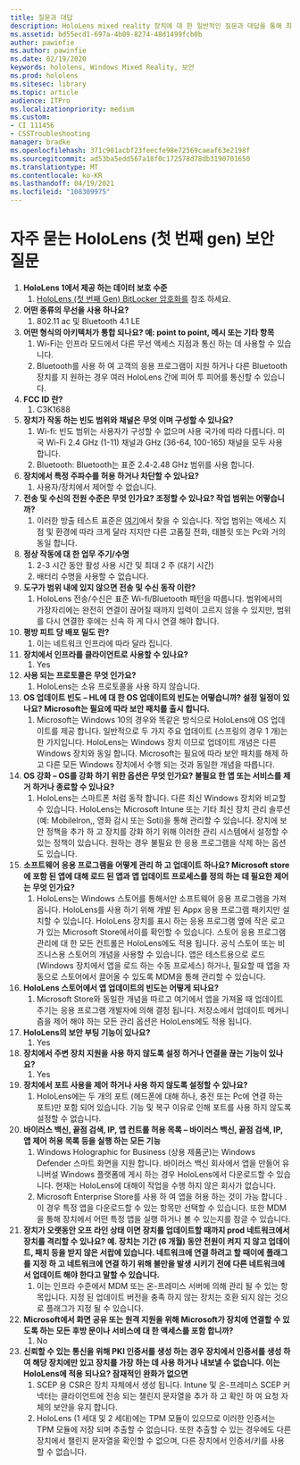 ```yaml
---
title: 질문과 대답
description: HoloLens mixed reality 장치에 대 한 일반적인 질문과 대답을 통해 최신 정보를 얻을 수 있습니다.
ms.assetid: bd55ecd1-697a-4b09-8274-48d1499fcb0b
author: pawinfie
ms.author: pawinfie
ms.date: 02/19/2020
keywords: hololens, Windows Mixed Reality, 보안
ms.prod: hololens
ms.sitesec: library
ms.topic: article
audience: ITPro
ms.localizationpriority: medium
ms.custom:
- CI 111456
- CSSTroubleshooting
manager: bradke
ms.openlocfilehash: 371c901acbf23feecfe98e72569caeaf63e2198f
ms.sourcegitcommit: ad53ba5edd567a18f0c172578d78db3190701650
ms.translationtype: MT
ms.contentlocale: ko-KR
ms.lasthandoff: 04/19/2021
ms.locfileid: "108309975"
---
```

# <a name="frequently-asked-hololens-1st-gen-security-questions"></a>자주 묻는 HoloLens (첫 번째 gen) 보안 질문

1. **HoloLens 1에서 제공 하는 데이터 보호 수준**
    1. [HoloLens (첫 번째 Gen) BitLocker 암호화를](hololens1-encryption.md) 참조 하세요.
1. **어떤 종류의 무선을 사용 하나요?**
    1. 802.11 ac 및 Bluetooth 4.1 LE
1. **어떤 형식의 아키텍처가 통합 되나요?  예: point to point, 메시 또는 기타 항목**
    1. Wi-Fi는 인프라 모드에서 다른 무선 액세스 지점과 통신 하는 데 사용할 수 있습니다.
    1. Bluetooth를 사용 하 여 고객의 응용 프로그램이 지원 하거나 다른 Bluetooth 장치를 지 원하는 경우 여러 HoloLens 간에 피어 투 피어를 통신할 수 있습니다.
1. **FCC ID 란?**
    1. C3K1688
1. **장치가 작동 하는 빈도 범위와 채널은 무엇 이며 구성할 수 있나요?**
    1. Wi-fi: 빈도 범위는 사용자가 구성할 수 없으며 사용 국가에 따라 다릅니다. 미국 Wi-Fi 2.4 GHz (1-11) 채널과 GHz (36-64, 100-165) 채널을 모두 사용 합니다.
    1. Bluetooth: Bluetooth는 표준 2.4-2.48 GHz 범위를 사용 합니다.
1. **장치에서 특정 주파수를 허용 하거나 차단할 수 있나요?**
    1. 사용자/장치에서 제어할 수 없습니다.
1. **전송 및 수신의 전원 수준은 무엇 인가요? 조정할 수 있나요? 작업 범위는 어떻습니까?**
    1. 이러한 방출 테스트 표준은 [여기](https://fccid.io/C3K1688)에서 찾을 수 있습니다. 작업 범위는 액세스 지점 및 환경에 따라 크게 달라 지지만 다른 고품질 전화, 태블릿 또는 Pc와 거의 동일 합니다.
1. **정상 작동에 대 한 업무 주기/수명**
    1. 2-3 시간 동안 활성 사용 시간 및 최대 2 주 (대기 시간)
    1. 배터리 수명을 사용할 수 없습니다.
1. **도구가 범위 내에 있지 않으면 전송 및 수신 동작 이란?**
    1. HoloLens 전송/수신은 표준 Wi-fi/Bluetooth 패턴을 따릅니다. 범위에서의 가장자리에는 완전히 연결이 끊어질 때까지 입력이 고르지 않을 수 있지만, 범위를 다시 연결한 후에는 신속 하 게 다시 연결 해야 합니다.
1. **평방 피트 당 배포 밀도 란?**
    1. 이는 네트워크 인프라에 따라 달라 집니다.
1. **장치에서 인프라를 클라이언트로 사용할 수 있나요?**
    1. Yes
1. **사용 되는 프로토콜은 무엇 인가요?**
    1. HoloLens는 소유 프로토콜을 사용 하지 않습니다.
1. **OS 업데이트 빈도 – HL에 대 한 OS 업데이트의 빈도는 어떻습니까?  설정 일정이 있나요?  Microsoft는 필요에 따라 보안 패치를 출시 합니다.**
    1. Microsoft는 Windows 10의 경우와 똑같은 방식으로 HoloLens에 OS 업데이트를 제공 합니다. 일반적으로 두 가지 주요 업데이트 (스프링의 경우 1 개)는 한 가지입니다. HoloLens는 Windows 장치 이므로 업데이트 개념은 다른 Windows 장치와 동일 합니다. Microsoft는 필요에 따라 보안 패치를 해제 하 고 다른 모든 Windows 장치에서 수행 되는 것과 동일한 개념을 따릅니다.
1. **OS 강화 – OS를 강화 하기 위한 옵션은 무엇 인가요?  불필요 한 앱 또는 서비스를 제거 하거나 종료할 수 있나요?**
    1. HoloLens는 스마트폰 처럼 동작 합니다. 다른 최신 Windows 장치와 비교할 수 있습니다. HoloLens는 Microsoft Intune 또는 기타 최신 장치 관리 솔루션 (예: MobileIron,, 영화 감시 또는 Soti)을 통해 관리할 수 있습니다. 장치에 보안 정책을 추가 하 고 장치를 강화 하기 위해 이러한 관리 시스템에서 설정할 수 있는 정책이 있습니다. 원하는 경우 불필요 한 응용 프로그램을 삭제 하는 옵션도 있습니다.
1. **소프트웨어 응용 프로그램을 어떻게 관리 하 고 업데이트 하나요? Microsoft store에 포함 된 앱에 대해 로드 된 앱과 앱 업데이트 프로세스를 정의 하는 데 필요한 제어는 무엇 인가요?**
    1. HoloLens는 Windows 스토어를 통해서만 소프트웨어 응용 프로그램을 가져옵니다. HoloLens를 사용 하기 위해 개발 된 Appx 응용 프로그램 패키지만 설치할 수 있습니다. HoloLens 장치를 표시 하는 응용 프로그램 옆에 작은 로고가 있는 Microsoft Store에서이를 확인할 수 있습니다. 스토어 응용 프로그램 관리에 대 한 모든 컨트롤은 HoloLens에도 적용 됩니다. 공식 스토어 또는 비즈니스용 스토어의 개념을 사용할 수 있습니다. 앱은 테스트용으로 로드 (Windows 장치에서 앱을 로드 하는 수동 프로세스) 하거나, 필요할 때 앱을 자동으로 스토어에서 끌어올 수 있도록 MDM을 통해 관리할 수 있습니다.
1. **HoloLens 스토어에서 앱 업데이트의 빈도는 어떻게 되나요?**
    1. Microsoft Store와 동일한 개념을 따르고 여기에서 앱을 가져올 때 업데이트 주기는 응용 프로그램 개발자에 의해 결정 됩니다. 저장소에서 업데이트 메커니즘을 제어 해야 하는 모든 관리 옵션은 HoloLens에도 적용 됩니다.
1. **HoloLens의 보안 부팅 기능이 있나요?**
    1. Yes
1. **장치에서 주변 장치 지원을 사용 하지 않도록 설정 하거나 연결을 끊는 기능이 있나요?**
    1. Yes
1. **장치에서 포트 사용을 제어 하거나 사용 하지 않도록 설정할 수 있나요?**
    1. HoloLens에는 두 개의 포트 (헤드폰에 대해 하나, 충전 또는 Pc에 연결 하는 포트)만 포함 되어 있습니다. 기능 및 복구 이유로 인해 포트를 사용 하지 않도록 설정할 수 없습니다.
1. **바이러스 백신, 끝점 검색, IP, 앱 컨트롤 허용 목록 – 바이러스 백신, 끝점 검색, IP, 앱 제어 허용 목록 등을 실행 하는 모든 기능**
    1. Windows Holographic for Business (상용 제품군)는 Windows Defender 스마트 화면을 지원 합니다. 바이러스 백신 회사에서 앱을 만들어 유니버설 Windows 플랫폼에 게시 하는 경우 HoloLens에서 다운로드할 수 있습니다. 현재는 HoloLens에 대해이 작업을 수행 하지 않은 회사가 없습니다.
    1. Microsoft Enterprise Store를 사용 하 여 앱을 허용 하는 것이 가능 합니다 .이 경우 특정 앱을 다운로드할 수 있는 항목만 선택할 수 있습니다. 또한 MDM을 통해 장치에서 어떤 특정 앱을 실행 하거나 볼 수 있는지를 잠글 수 있습니다.
1. **장치가 오랫동안 오프 라인 상태 이면 장치를 업데이트할 때까지 prod 네트워크에서 장치를 격리할 수 있나요?  예. 장치는 기간 (6 개월) 동안 전원이 켜지 지 않고 업데이트, 패치 등을 받지 않은 서랍에 있습니다.  네트워크에 연결 하려고 할 때이에 플래그를 지정 하 고 네트워크에 연결 하기 위해 불만을 발생 시키기 전에 다른 네트워크에서 업데이트 해야 한다고 말할 수 있습니다.**
    1. 이는 인프라 수준에서 MDM 또는 온-프레미스 서버에 의해 관리 될 수 있는 항목입니다. 지정 된 업데이트 버전을 충족 하지 않는 장치는 호환 되지 않는 것으로 플래그가 지정 될 수 있습니다.
1. **Microsoft에서 화면 공유 또는 원격 지원을 위해 Microsoft가 장치에 연결할 수 있도록 하는 모든 후방 문이나 서비스에 대 한 액세스를 포함 합니까?**
    1. No
1. **신뢰할 수 있는 통신을 위해 PKI 인증서를 생성 하는 경우 장치에서 인증서를 생성 하 여 해당 장치에만 있고 장치를 가장 하는 데 사용 하거나 내보낼 수 없습니다. 이는 HoloLens에 적용 되나요? 잠재적인 완화가 없으면**
    1. SCEP 용 CSR은 장치 자체에서 생성 됩니다. Intune 및 온-프레미스 SCEP 커넥터는 클라이언트에 전송 되는 챌린지 문자열을 추가 하 고 확인 하 여 요청 자체의 보안을 유지 합니다.
    1. HoloLens (1 세대 및 2 세대)에는 TPM 모듈이 있으므로 이러한 인증서는 TPM 모듈에 저장 되며 추출할 수 없습니다. 또한 추출할 수 있는 경우에도 다른 장치에서 챌린지 문자열을 확인할 수 없으며, 다른 장치에서 인증서/키를 사용할 수 없습니다.
